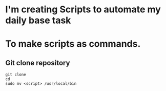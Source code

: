 # I'm creating Scripts to automate my daily base task

# To make scripts as commands.
## Git clone repository
```
git clone
cd
sudo mv <script> /usr/local/bin
````
